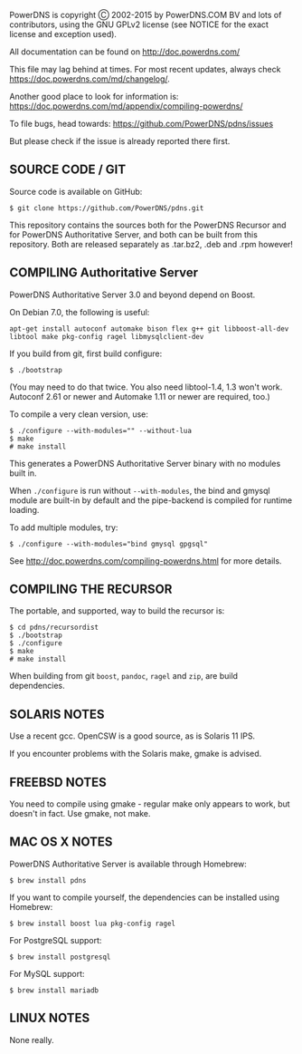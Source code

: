 PowerDNS is copyright Ⓒ 2002-2015 by PowerDNS.COM BV and lots of
contributors, using the GNU GPLv2 license (see NOTICE for the
exact license and exception used).

All documentation can be found on http://doc.powerdns.com/

This file may lag behind at times. For most recent updates, always check
https://doc.powerdns.com/md/changelog/.

Another good place to look for information is:
https://doc.powerdns.com/md/appendix/compiling-powerdns/

To file bugs, head towards:
https://github.com/PowerDNS/pdns/issues

But please check if the issue is already reported there first.

SOURCE CODE / GIT
-----------------

Source code is available on GitHub:

    $ git clone https://github.com/PowerDNS/pdns.git
    
This repository contains the sources both for the PowerDNS Recursor and for PowerDNS Authoritative Server,
and both can be built from this repository. Both are released separately as .tar.bz2, .deb and .rpm however!

COMPILING Authoritative Server
------------------------------
PowerDNS Authoritative Server 3.0 and beyond depend on Boost.

On Debian 7.0, the following is useful:

    apt-get install autoconf automake bison flex g++ git libboost-all-dev libtool make pkg-config ragel libmysqlclient-dev

If you build from git, first build configure:

    $ ./bootstrap

(You may need to do that twice. You also need libtool-1.4, 1.3 won't work.
Autoconf 2.61 or newer and Automake 1.11 or newer are required, too.)

To compile a very clean version, use:

    $ ./configure --with-modules="" --without-lua
    $ make
    # make install

This generates a PowerDNS Authoritative Server binary with no modules built in.

When `./configure` is run without `--with-modules`, the bind and gmysql module are
built-in by default and the pipe-backend is compiled for runtime loading.

To add multiple modules, try:

    $ ./configure --with-modules="bind gmysql gpgsql"

See http://doc.powerdns.com/compiling-powerdns.html for more details.

COMPILING THE RECURSOR
----------------------
The portable, and supported, way to build the recursor is:

    $ cd pdns/recursordist
    $ ./bootstrap
    $ ./configure
    $ make
    # make install

When building from git `boost`, `pandoc`, `ragel` and `zip`, are build dependencies. 

SOLARIS NOTES
-------------
Use a recent gcc. OpenCSW is a good source, as is Solaris 11 IPS.

If you encounter problems with the Solaris make, gmake is advised.

FREEBSD NOTES
-------------
You need to compile using gmake - regular make only appears to work, but doesn't in fact. Use gmake, not make.

MAC OS X NOTES
--------------
PowerDNS Authoritative Server is available through Homebrew:

    $ brew install pdns

If you want to compile yourself, the dependencies can be installed using
Homebrew:

    $ brew install boost lua pkg-config ragel

For PostgreSQL support:

    $ brew install postgresql

For MySQL support:

    $ brew install mariadb

LINUX NOTES
-----------
None really.
